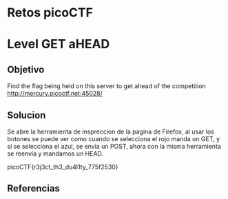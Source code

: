 # Retos picoCTF

# Level GET aHEAD

## Objetivo
Find the flag being held on this server to get ahead of the competition http://mercury.picoctf.net:45028/

## Solucion

Se abre la herramienta de inspreccion de la pagina de Firefox, al usar los botones se puede ver como cuando se selecciona el rojo manda un GET, y si se selecciona el azul, se envia un POST, ahora con la misma herramienta se reenvia y mandamos un HEAD.

picoCTF{r3j3ct_th3_du4l1ty_775f2530}  

## Referencias


